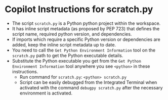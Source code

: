 

# Copilot Instructions for scratch.py

-   The script `scratch.py` is a Python python project within the workspace.
-   It has inline script metadata (as proposed by PEP 723) that defines the script name, required python version, and dependencies.
-   If imports which require a specific Python version or dependencies are added, keep the inline script metadata up to date.
-   You need to call the `Get Python Environment Information` tool on the `scratch.py` path to get the Python executable details.
-   Substitute the Python executable you get from the `Get Python Environment Information` tool anywhere you see `<python>` in these instructions.
    -   Run command for `scratch.py`: `<python> scratch.py`
    -   Script can be easily debugged from the Integrated Terminal when activated with the command `debugpy scratch.py` after the necessary environment is activated.
